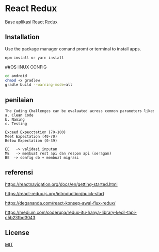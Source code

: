 # React Redux

Base aplikasi React Redux

## Installation

Use the package manager  comand promt or terminal to install apps.

```bash
npm install or yarn install
```

##OS lINUX CONFIG
```bash
cd android
chmod +x gradlew
gradle build --warning-mode=all
```

## penilaian

```
The Coding Challenges can be evaluated across common parameters like:
a. Clean Code
b. Naming
c. Testing

Exceed Expecctation (70-100)  
Meet Expectation (40-70)      
Below Expectation (0-39)    

EE   -> validasi inputan 
ME   -> membuat rest api dan respon api (seragam)
BE  -> config db + membuat migrasi

```
## referensi

https://reactnavigation.org/docs/en/getting-started.html

https://react-redux.js.org/introduction/quick-start

https://degananda.com/react-konsep-awal-flux-redux/

https://medium.com/coderupa/redux-itu-hanya-library-kecil-tapi-c5b23fbd3043

 
## License
[MIT](https://choosealicense.com/licenses/mit/)
